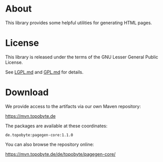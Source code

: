 # About

This library provides some helpful utilities for generating HTML pages.

# License

This library is released under the terms of the GNU Lesser General Public
License.

See [LGPL.md](LGPL.md) and [GPL.md](GPL.md) for details.

# Download

We provide access to the artifacts via our own Maven repository:

<https://mvn.topobyte.de>

The packages are available at these coordinates:

    de.topobyte:pagegen-core:1.1.0

You can also browse the repository online:

<https://mvn.topobyte.de/de/topobyte/pagegen-core/>
